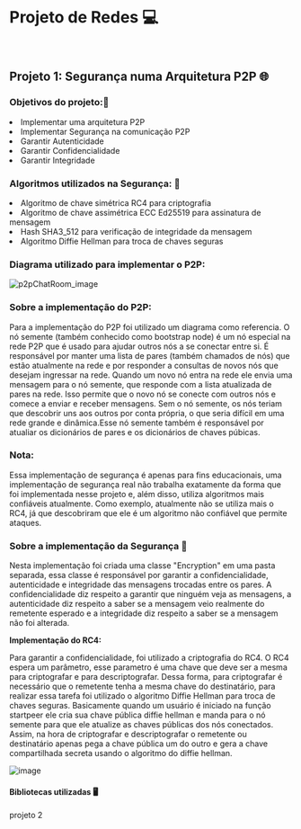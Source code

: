 <h1>Projeto de Redes 💻</h1>
</br>
<h2>Projeto 1: Segurança numa Arquitetura P2P 🌐</h2>

<h3>Objetivos do projeto:📑</h3>

<li> Implementar uma arquitetura P2P </li>
<li> Implementar  Segurança na comunicação P2P</li>
<li> Garantir Autenticidade </li>
<li> Garantir Confidencialidade</li>
<li> Garantir Integridade</li>

<h3>Algoritmos utilizados na Segurança: 🔐</h3>
<li> Algoritmo de chave simétrica RC4 para criptografia</li>
<li> Algoritmo de chave assimétrica ECC Ed25519 para assinatura de mensagem</li>
<li> Hash SHA3_512 para verificação de integridade da mensagem</li>
<li> Algoritmo Diffie Hellman para troca de chaves seguras</li>


<h3>Diagrama utilizado para implementar o P2P:</h3>

![p2pChatRoom_image](https://user-images.githubusercontent.com/104574086/231212163-8538a19d-edef-45df-9706-7863ae5f1b38.png)

<h3>Sobre a implementação do P2P:</h3>

<p>Para a implementação do P2P foi utilizado um diagrama como referencia.
O nó semente (também conhecido como bootstrap node) é um nó especial na rede P2P que
é usado para ajudar outros nós a se conectar entre si. É responsável por manter uma 
lista de pares (também chamados de nós) que estão atualmente na rede e por responder a
consultas de novos nós que desejam ingressar na rede. Quando um novo nó entra na rede
ele envia uma mensagem para o nó semente, que responde com a lista atualizada de pares 
na rede. Isso permite que o novo nó se conecte com outros nós e comece a enviar e receber 
mensagens. Sem o nó semente, os nós teriam que descobrir uns aos outros por conta própria,
o que seria difícil em uma rede grande e dinâmica.Esse nó semente também é responsável por atualiar
os dicionários de pares e os dicionários de chaves púbicas.</p>


<h3>Nota:</h3>

<p>Essa implementação de segurança é apenas para fins educacionais,
uma implementação de segurança real não trabalha exatamente da forma
que foi implementada nesse projeto e, além disso, utiliza algoritmos
mais confiáveis atualmente. Como exemplo, atualmente não se utiliza 
mais o RC4, já que descobriram que ele é um algoritmo não confiável
que permite ataques.</p>


<h3>Sobre a implementação da Segurança 👷</h3>

<p>Nesta implementação foi criada uma classe "Encryption" em uma pasta separada,
essa classe é responsável por garantir a confidencialidade, autenticidade e 
integridade das mensagens trocadas entre os pares. A confidencialidade diz
respeito a garantir que ninguém veja as mensagens, a autenticidade diz respeito
a saber se a mensagem veio realmente do remetente esperado e a integridade diz
respeito a saber se a mensagem não foi alterada.
  
<b>Implementação do RC4:</b>
  
</p>Para garantir a confidencialidade, foi utilizado a criptografia do RC4. O
RC4 espera um parâmetro, esse parametro é uma chave que deve ser a mesma para 
criptografar e para descriptografar. Dessa forma, para criptografar é necessário
que o remetente tenha a mesma chave do destinatário, para realizar essa tarefa 
foi utilizado o algoritmo Diffie Hellman para troca de chaves seguras. Basicamente
quando um usuário é iniciado na função startpeer ele cria sua chave pública diffie 
hellman e manda para o nó semente para que ele atualize as chaves públicas dos nós
conectados. Assim, na hora de criptografar e descriptografar o remetente ou destinatário
apenas pega a chave pública um do outro e gera a chave compartilhada secreta usando o
algoritmo do diffie hellman.</p>

![image](https://user-images.githubusercontent.com/104574086/231221900-3b263f4f-cf9e-403f-ba9a-50c4a97d1add.png)

  
  
<h4>Bibliotecas utilizadas 🖥️</h4>


projeto 2



